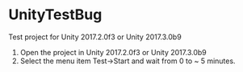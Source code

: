 # UnityTestBug
Test project for Unity 2017.2.0f3 or Unity 2017.3.0b9

1) Open the project in Unity 2017.2.0f3 or Unity 2017.3.0b9
2) Select the menu item Test->Start and wait from 0 to ~ 5 minutes.
